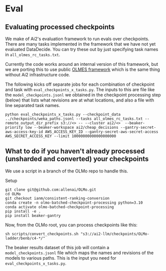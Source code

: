 # Eval

## Evaluating processed checkpoints
We make of Ai2's evaluation framework to run evals over checkpoints. There are many tasks implemented in the framework that we have not yet evaluated DataDecide. You can try these out by just specifying task names in `all_olmes_rc_tasks.txt`.

Currently the code works around an internal version of this framework, but we are porting this to use public [OLMES framework](https://github.com/allenai/olmes) which is the same thing without Ai2 infrastructure code.


The following kicks off separate jobs for each combination of checkpoint and task with `eval_checkpoints_x_tasks.py`. The inputs to this are file like the `model_checkpoints.jsonl` we obtained in the checkpoint processing step (below) that lists what revisions are at what locations, and also a file with line separated task names.
```
python eval_checkpoints_x_tasks.py --checkpoint_data ../checkpoints/weka_paths.jsonl --tasks all_olmes_rc_tasks.txt --remote_output_dir_prefix s3://<> -- --cluster ai2/<>  --beaker-priority low --beaker-workspace ai2/cheap_decisions --gantry-secret-aws-access-key-id AWS_ACCESS_KEY_ID --gantry-secret-aws-secret-access AWS_SECRET_ACCESS_KEY --limit 10000000000000000000
```

## What to do if you haven't already processed (unsharded and converted) your checkpoints

We use a script in a branch of the OLMo repo to handle this.

Setup
```
git clone git@github.com:allenai/OLMo.git
cd OLMo
git checkout ianm/consistent-ranking-conversion
conda create -n olmo-batched-checkpoint-processing python=3.10
conda activate olmo-batched-checkpoint-processing
pip install -e .
pip install beaker-gantry
```

Now, from the OLMo root, you can process checkpoints like this:
```
sh scripts/convert_checkpoints.sh "s3://ai2-llm/checkpoints/OLMo-ladder/benb/c4-*/"
```

The beaker results dataset of this job will contain a `model_checkpoints.jsonl` file which maps the names and revisions of the models to various paths. This is the input you need for `eval_checkpoints_x_tasks.py`.

